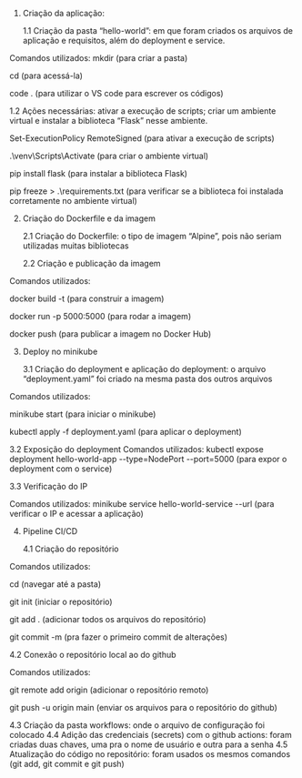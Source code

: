 1. Criação da aplicação:

   1.1 Criação da pasta “hello-world”: em que foram criados os arquivos de aplicação e requisitos, além do deployment e service.

Comandos utilizados:
 mkdir (para criar a pasta)
 
cd (para acessá-la)

code . (para utilizar o VS code para escrever os códigos)


   1.2 Ações necessárias: 
ativar a execução de scripts;
criar um ambiente virtual e instalar a biblioteca “Flask” nesse ambiente.

Set-ExecutionPolicy RemoteSigned (para ativar a execução de scripts)

.\venv\Scripts\Activate (para criar o ambiente virtual)

pip install flask (para instalar a biblioteca Flask)

pip freeze > .\requirements.txt (para verificar se a biblioteca foi instalada corretamente no ambiente virtual)

2. Criação do Dockerfile e da imagem

   2.1 Criação do Dockerfile: o tipo de imagem “Alpine”, pois não seriam utilizadas muitas bibliotecas

   2.2 Criação e publicação da imagem

Comandos utilizados:

docker build -t (para construir a imagem)

docker run -p 5000:5000 (para rodar a imagem)

docker push (para publicar a imagem no Docker Hub)

3. Deploy no minikube

   3.1 Criação do deployment e aplicação do deployment: o arquivo “deployment.yaml” foi criado na mesma pasta dos outros arquivos

Comandos utilizados: 

minikube start (para iniciar o minikube)

kubectl apply -f deployment.yaml (para aplicar o deployment)

   3.2 Exposição do deployment
Comandos utilizados: 
kubectl expose deployment hello-world-app --type=NodePort --port=5000 (para expor o deployment com o service)

   3.3 Verificação do IP

Comandos utilizados:
minikube service hello-world-service --url (para verificar o IP e acessar a aplicação)


4. Pipeline CI/CD

   4.1 Criação do repositório

Comandos utilizados:

cd (navegar até a pasta)

git init (iniciar o repositório)

git add . (adicionar todos os arquivos do repositório)

git commit -m (pra fazer o primeiro commit de alterações)

   4.2 Conexão o repositório local ao do github

Comandos utilizados:

git remote add origin (adicionar o repositório remoto)

git push -u origin main (enviar os arquivos para o repositório do github)

   4.3 Criação da pasta workflows: onde o arquivo de configuração foi colocado
   4.4 Adição das credenciais (secrets) com o github actions: foram criadas duas chaves, uma pra o nome de usuário e outra para a senha
   4.5 Atualização do código no repositório: foram usados os mesmos comandos (git add, git commit e git push)
